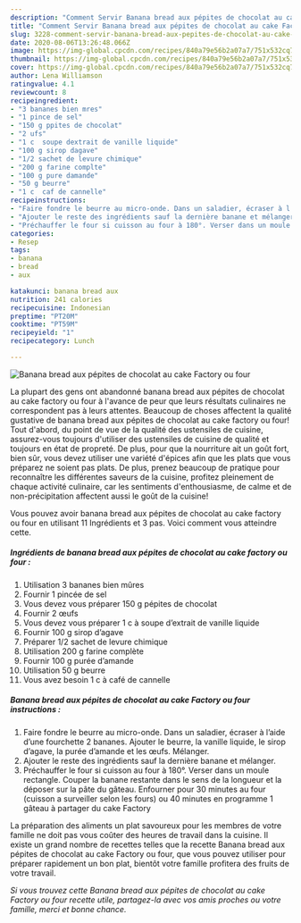 ```yaml
---
description: "Comment Servir Banana bread aux pépites de chocolat au cake Factory ou four"
title: "Comment Servir Banana bread aux pépites de chocolat au cake Factory ou four"
slug: 3228-comment-servir-banana-bread-aux-pepites-de-chocolat-au-cake-factory-ou-four
date: 2020-08-06T13:26:48.066Z
image: https://img-global.cpcdn.com/recipes/840a79e56b2a07a7/751x532cq70/banana-bread-aux-pepites-de-chocolat-au-cake-factory-ou-four-photo-principale-de-la-recette.jpg
thumbnail: https://img-global.cpcdn.com/recipes/840a79e56b2a07a7/751x532cq70/banana-bread-aux-pepites-de-chocolat-au-cake-factory-ou-four-photo-principale-de-la-recette.jpg
cover: https://img-global.cpcdn.com/recipes/840a79e56b2a07a7/751x532cq70/banana-bread-aux-pepites-de-chocolat-au-cake-factory-ou-four-photo-principale-de-la-recette.jpg
author: Lena Williamson
ratingvalue: 4.1
reviewcount: 8
recipeingredient:
- "3 bananes bien mres"
- "1 pince de sel"
- "150 g ppites de chocolat"
- "2 ufs"
- "1 c  soupe dextrait de vanille liquide"
- "100 g sirop dagave"
- "1/2 sachet de levure chimique"
- "200 g farine complte"
- "100 g pure damande"
- "50 g beurre"
- "1 c  caf de cannelle"
recipeinstructions:
- "Faire fondre le beurre au micro-onde. Dans un saladier, écraser à l’aide d’une fourchette 2 bananes. Ajouter le beurre, la vanille liquide, le sirop d’agave, la purée d’amande et les œufs. Mélanger."
- "Ajouter le reste des ingrédients sauf la dernière banane et mélanger."
- "Préchauffer le four si cuisson au four à 180°. Verser dans un moule rectangle. Couper la banane restante dans le sens de la longueur et la déposer sur la pâte du gâteau. Enfourner pour 30 minutes au four (cuisson a surveiller selon les fours) ou 40 minutes en programme 1 gâteau à partager du cake Factory"
categories:
- Resep
tags:
- banana
- bread
- aux

katakunci: banana bread aux 
nutrition: 241 calories
recipecuisine: Indonesian
preptime: "PT20M"
cooktime: "PT59M"
recipeyield: "1"
recipecategory: Lunch

---
```



![Banana bread aux pépites de chocolat au cake Factory ou four](https://img-global.cpcdn.com/recipes/840a79e56b2a07a7/751x532cq70/banana-bread-aux-pepites-de-chocolat-au-cake-factory-ou-four-photo-principale-de-la-recette.jpg)

La plupart des gens ont abandonné banana bread aux pépites de chocolat au cake factory ou four à l'avance de peur que leurs résultats culinaires ne correspondent pas à leurs attentes. Beaucoup de choses affectent la qualité gustative de banana bread aux pépites de chocolat au cake factory ou four! Tout d'abord, du point de vue de la qualité des ustensiles de cuisine, assurez-vous toujours d'utiliser des ustensiles de cuisine de qualité et toujours en état de propreté. De plus, pour que la nourriture ait un goût fort, bien sûr, vous devez utiliser une variété d'épices afin que les plats que vous préparez ne soient pas plats. De plus, prenez beaucoup de pratique pour reconnaître les différentes saveurs de la cuisine, profitez pleinement de chaque activité culinaire, car les sentiments d'enthousiasme, de calme et de non-précipitation affectent aussi le goût de la cuisine!

<!--inarticleads1-->

Vous pouvez avoir banana bread aux pépites de chocolat au cake factory ou four en utilisant 11 Ingrédients et 3 pas. Voici comment vous atteindre cette.

##### Ingrédients de banana bread aux pépites de chocolat au cake factory ou four :

1. Utilisation 3 bananes bien mûres
1. Fournir 1 pincée de sel
1. Vous devez vous préparer 150 g pépites de chocolat
1. Fournir 2 œufs
1. Vous devez vous préparer 1 c à soupe d’extrait de vanille liquide
1. Fournir 100 g sirop d’agave
1. Préparer 1/2 sachet de levure chimique
1. Utilisation 200 g farine complète
1. Fournir 100 g purée d’amande
1. Utilisation 50 g beurre
1. Vous avez besoin 1 c à café de cannelle




<!--inarticleads2-->

##### Banana bread aux pépites de chocolat au cake Factory ou four instructions :

1. Faire fondre le beurre au micro-onde. Dans un saladier, écraser à l’aide d’une fourchette 2 bananes. Ajouter le beurre, la vanille liquide, le sirop d’agave, la purée d’amande et les œufs. Mélanger.
1. Ajouter le reste des ingrédients sauf la dernière banane et mélanger.
1. Préchauffer le four si cuisson au four à 180°. Verser dans un moule rectangle. Couper la banane restante dans le sens de la longueur et la déposer sur la pâte du gâteau. Enfourner pour 30 minutes au four (cuisson a surveiller selon les fours) ou 40 minutes en programme 1 gâteau à partager du cake Factory




<!--inarticleads1-->

<p>
La préparation des aliments un plat savoureux pour les membres de votre famille ne doit pas vous coûter des heures de travail dans la cuisine. Il existe un grand nombre de recettes telles que la recette Banana bread aux pépites de chocolat au cake Factory ou four, que vous pouvez utiliser pour préparer rapidement un bon plat, bientôt votre famille profitera des fruits de votre travail.
</p>

<p>
<i>Si vous trouvez cette Banana bread aux pépites de chocolat au cake Factory ou four recette utile, partagez-la avec vos amis proches ou votre famille, merci et bonne chance.</i>
</p>
